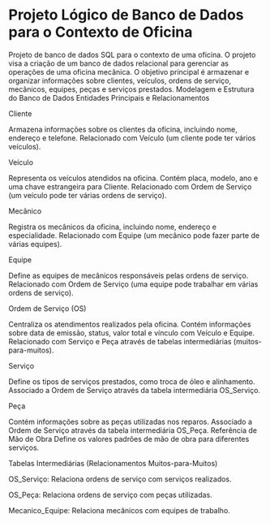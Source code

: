 # Projeto Lógico de Banco de Dados  para o Contexto de Oficina
Projeto de banco de dados SQL para o contexto de uma oficina.
O projeto visa a criação de um banco de dados relacional para gerenciar as operações de uma oficina mecânica. O objetivo principal é armazenar e organizar informações sobre clientes, veículos, ordens de serviço, mecânicos, equipes, peças e serviços prestados.
Modelagem e Estrutura do Banco de Dados
Entidades Principais e Relacionamentos

Cliente

Armazena informações sobre os clientes da oficina, incluindo nome, endereço e telefone.
Relacionado com Veículo (um cliente pode ter vários veículos).

Veículo

Representa os veículos atendidos na oficina.
Contém placa, modelo, ano e uma chave estrangeira para Cliente.
Relacionado com Ordem de Serviço (um veículo pode ter várias ordens de serviço).

Mecânico

Registra os mecânicos da oficina, incluindo nome, endereço e especialidade.
Relacionado com Equipe (um mecânico pode fazer parte de várias equipes).

Equipe

Define as equipes de mecânicos responsáveis pelas ordens de serviço.
Relacionado com Ordem de Serviço (uma equipe pode trabalhar em várias ordens de serviço).

Ordem de Serviço (OS)

Centraliza os atendimentos realizados pela oficina.
Contém informações sobre data de emissão, status, valor total e vínculo com Veículo e Equipe.
Relacionado com Serviço e Peça através de tabelas intermediárias (muitos-para-muitos).

Serviço

Define os tipos de serviços prestados, como troca de óleo e alinhamento.
Associado a Ordem de Serviço através da tabela intermediária OS_Serviço.

Peça

Contém informações sobre as peças utilizadas nos reparos.
Associado a Ordem de Serviço através da tabela intermediária OS_Peça.
Referência de Mão de Obra
Define os valores padrões de mão de obra para diferentes serviços.

Tabelas Intermediárias (Relacionamentos Muitos-para-Muitos)

OS_Serviço: Relaciona ordens de serviço com serviços realizados.

OS_Peça: Relaciona ordens de serviço com peças utilizadas.

Mecanico_Equipe: Relaciona mecânicos com equipes de trabalho.


